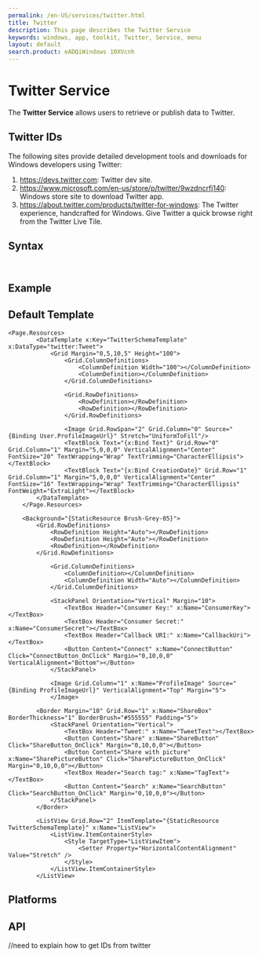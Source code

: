 ```yaml
---
permalink: /en-US/services/twitter.html
title: Twitter
description: This page describes the Twitter Service
keywords: windows, app, toolkit, Twitter, Service, menu
layout: default
search.product: eADQiWindows 10XVcnh
---
```

# Twitter Service
The **Twitter Service** allows users to retrieve or publish data to Twitter. 

## Twitter IDs
The following sites provide detailed development tools and downloads for Windows developers using Twitter: 

1. https://devs.twitter.com: Twitter dev site.
2. https://www.microsoft.com/en-us/store/p/twitter/9wzdncrfj140: Windows store site to download Twitter app.
3. https://about.twitter.com/products/twitter-for-windows: The Twitter experience, handcrafted for Windows. Give Twitter a quick browse right from the Twitter Live Tile. 


## Syntax
```xaml


```

## Example

## Default Template
```xaml
<Page.Resources>
        <DataTemplate x:Key="TwitterSchemaTemplate" x:DataType="twitter:Tweet">
            <Grid Margin="0,5,10,5" Height="100">
                <Grid.ColumnDefinitions>
                    <ColumnDefinition Width="100"></ColumnDefinition>
                    <ColumnDefinition></ColumnDefinition>
                </Grid.ColumnDefinitions>
                
                <Grid.RowDefinitions>
                    <RowDefinition></RowDefinition>
                    <RowDefinition></RowDefinition>
                </Grid.RowDefinitions>
                
                <Image Grid.RowSpan="2" Grid.Column="0" Source="{Binding User.ProfileImageUrl}" Stretch="UniformToFill"/>
                <TextBlock Text="{x:Bind Text}" Grid.Row="0" Grid.Column="1" Margin="5,0,0,0" VerticalAlignment="Center" FontSize="20" TextWrapping="Wrap" TextTrimming="CharacterEllipsis"></TextBlock>
                <TextBlock Text="{x:Bind CreationDate}" Grid.Row="1" Grid.Column="1" Margin="5,0,0,0" VerticalAlignment="Center" FontSize="16" TextWrapping="Wrap" TextTrimming="CharacterEllipsis" FontWeight="ExtraLight"></TextBlock>
        </DataTemplate>
    </Page.Resources>

    <Background="{StaticResource Brush-Grey-05}">
        <Grid.RowDefinitions>
            <RowDefinition Height="Auto"></RowDefinition>
            <RowDefinition Height="Auto"></RowDefinition>
            <RowDefinition></RowDefinition>
        </Grid.RowDefinitions>
  
            <Grid.ColumnDefinitions>
                <ColumnDefinition></ColumnDefinition>
                <ColumnDefinition Width="Auto"></ColumnDefinition>
            </Grid.ColumnDefinitions>
            
            <StackPanel Orientation="Vertical" Margin="10">
                <TextBox Header="Consumer Key:" x:Name="ConsumerKey"></TextBox>
                <TextBox Header="Consumer Secret:" x:Name="ConsumerSecret"></TextBox>
                <TextBox Header="Callback URI:" x:Name="CallbackUri"></TextBox>
                <Button Content="Connect" x:Name="ConnectButton" Click="ConnectButton_OnClick" Margin="0,10,0,0" VerticalAlignment="Bottom"></Button>
            </StackPanel>
            
            <Image Grid.Column="1" x:Name="ProfileImage" Source="{Binding ProfileImageUrl}" VerticalAlignment="Top" Margin="5">
            </Image>
      
        <Border Margin="10" Grid.Row="1" x:Name="ShareBox" BorderThickness="1" BorderBrush="#555555" Padding="5">
            <StackPanel Orientation="Vertical">
                <TextBox Header="Tweet:" x:Name="TweetText"></TextBox>
                <Button Content="Share" x:Name="ShareButton" Click="ShareButton_OnClick" Margin="0,10,0,0"></Button>
                <Button Content="Share with picture" x:Name="SharePictureButton" Click="SharePictureButton_OnClick" Margin="0,10,0,0"></Button>
                <TextBox Header="Search tag:" x:Name="TagText"></TextBox>
                <Button Content="Search" x:Name="SearchButton" Click="SearchButton_OnClick" Margin="0,10,0,0"></Button>
            </StackPanel>
        </Border>
        
        <ListView Grid.Row="2" ItemTemplate="{StaticResource TwitterSchemaTemplate}" x:Name="ListView">
            <ListView.ItemContainerStyle>
                <Style TargetType="ListViewItem">
                    <Setter Property="HorizontalContentAlignment" Value="Stretch" />
                </Style>
            </ListView.ItemContainerStyle>
        </ListView>
```

## Platforms

## API


//need to explain how to get IDs from twitter
